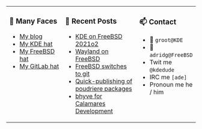 
<table><tr>
  
<td valign="top" width="30%">
  
### 🙋 Many Faces

- [My blog](https://euroquis.nl/bobulate/)
- [My KDE hat](https://invent.kde.org/adridg)
- [My FreeBSD hat](https://wiki.freebsd.org/AdriaanDeGroot)
- [My GitLab hat](https://gitlab.com/adriaandegroot)
</td>

<td valign="top" width="40%">
  
### 💬 Recent Posts

<!-- BLOG-POST-LIST:START -->
- [KDE on FreeBSD 2021o2](https://euroquis.nl//kde/2021/03/26/freebsd2021o2.html)
- [Wayland on FreeBSD](https://euroquis.nl//freebsd/2021/03/16/wayland.html)
- [FreeBSD switches to git](https://euroquis.nl//freebsd/2021/03/12/fbsd-git.html)
- [Quick-publishing of poudriere packages](https://euroquis.nl//freebsd/2021/03/08/poudriere.html)
- [bhyve for Calamares Development](https://euroquis.nl//freebsd/2021/03/05/bhyve.html)
<!-- BLOG-POST-LIST:END -->
</td>

<td valign="top" width="30%">
  
### 📫 Contact

- 📧 `groot@KDE`
- 📧 `adridg@FreeBSD`
- Twit me `@kdedude`
- IRC me `[ade]`
- Pronoun me he / him
</td>

</tr></table>
